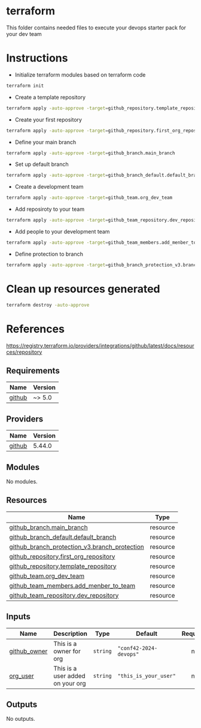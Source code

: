 # terraform
This folder contains needed files to execute your devops starter pack for your dev team

# Instructions 

- Initialize terraform modules based on terraform code
```bash
terraform init
```

- Create a template repository
```bash
terraform apply -auto-approve -target=github_repository.template_repository
```

- Create your first repository
```bash
terraform apply -auto-approve -target=github_repository.first_org_repository
```

- Define your main branch
```bash
terraform apply -auto-approve -target=github_branch.main_branch
```

- Set up default branch
```bash
terraform apply -auto-approve -target=github_branch_default.default_branch
```

- Create a development team
```bash
terraform apply -auto-approve -target=github_team.org_dev_team
```

- Add reposiroty to your team
```bash
terraform apply -auto-approve -target=github_team_repository.dev_repository
```

- Add people to your development team
```bash
terraform apply -auto-approve -target=github_team_members.add_menber_to_team
```

- Define protection to branch
```bash
terraform apply -auto-approve -target=github_branch_protection_v3.branch_protection
```

# Clean up resources generated
```bash
terraform destroy -auto-approve
```

# References
https://registry.terraform.io/providers/integrations/github/latest/docs/resources/repository


<!-- BEGIN_TF_DOCS -->
## Requirements

| Name | Version |
|------|---------|
| <a name="requirement_github"></a> [github](#requirement\_github) | ~> 5.0 |

## Providers

| Name | Version |
|------|---------|
| <a name="provider_github"></a> [github](#provider\_github) | 5.44.0 |

## Modules

No modules.

## Resources

| Name | Type |
|------|------|
| [github_branch.main_branch](https://registry.terraform.io/providers/integrations/github/latest/docs/resources/branch) | resource |
| [github_branch_default.default_branch](https://registry.terraform.io/providers/integrations/github/latest/docs/resources/branch_default) | resource |
| [github_branch_protection_v3.branch_protection](https://registry.terraform.io/providers/integrations/github/latest/docs/resources/branch_protection_v3) | resource |
| [github_repository.first_org_repository](https://registry.terraform.io/providers/integrations/github/latest/docs/resources/repository) | resource |
| [github_repository.template_repository](https://registry.terraform.io/providers/integrations/github/latest/docs/resources/repository) | resource |
| [github_team.org_dev_team](https://registry.terraform.io/providers/integrations/github/latest/docs/resources/team) | resource |
| [github_team_members.add_menber_to_team](https://registry.terraform.io/providers/integrations/github/latest/docs/resources/team_members) | resource |
| [github_team_repository.dev_repository](https://registry.terraform.io/providers/integrations/github/latest/docs/resources/team_repository) | resource |

## Inputs

| Name | Description | Type | Default | Required |
|------|-------------|------|---------|:--------:|
| <a name="input_github_owner"></a> [github\_owner](#input\_github\_owner) | This is a owner for org | `string` | `"conf42-2024-devops"` | no |
| <a name="input_org_user"></a> [org\_user](#input\_org\_user) | This is a user added on your org | `string` | `"this_is_your_user"` | no |

## Outputs

No outputs.
<!-- END_TF_DOCS -->